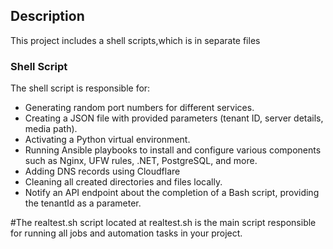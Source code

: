 ## Description

This project includes a shell scripts,which is in separate files

### Shell Script

The shell script is responsible for:

- Generating random port numbers for different services.
- Creating a JSON file with provided parameters (tenant ID, server details, media path).
- Activating a Python virtual environment.
- Running Ansible playbooks to install and configure various components such as Nginx, UFW rules, .NET, PostgreSQL, and more.
- Adding DNS records using Cloudflare
- Cleaning all created directories and files locally.
- Notify an API endpoint about the completion of a Bash script, providing the tenantId as a parameter.


#The realtest.sh script located at realtest.sh is the main script responsible for running all jobs and automation tasks in your project.






